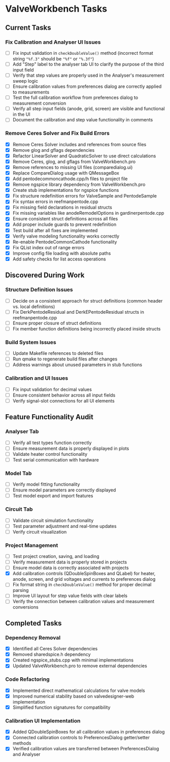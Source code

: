 # ValveWorkbench Tasks

## Current Tasks

### Fix Calibration and Analyser UI Issues
- [ ] Fix input validation in `checkDoubleValue()` method (incorrect format string `"%f.3"` should be `"%f"` or `"%.3f"`)
- [ ] Add "Step" label to the analyser tab UI to clarify the purpose of the third input field
- [ ] Verify that step values are properly used in the Analyser's measurement sweep logic
- [ ] Ensure calibration values from preferences dialog are correctly applied to measurements
- [ ] Test the full calibration workflow from preferences dialog to measurement conversion
- [ ] Verify all step input fields (anode, grid, screen) are visible and functional in the UI
- [ ] Document the calibration and step value functionality in comments

### Remove Ceres Solver and Fix Build Errors
- [x] Remove Ceres Solver includes and references from source files
- [x] Remove glog and gflags dependencies
- [x] Refactor LinearSolver and QuadraticSolver to use direct calculations
- [x] Remove Ceres, glog, and gflags from ValveWorkbench.pro
- [x] Remove references to missing UI files (comparedialog.ui)
- [x] Replace CompareDialog usage with QMessageBox
- [x] Add pentodecommoncathode.cpp/h files to project file
- [x] Remove ngspice library dependency from ValveWorkbench.pro
- [x] Create stub implementations for ngspice functions
- [x] Fix structure redefinition errors for ValveSample and PentodeSample
- [x] Fix syntax errors in reefmanpentode.cpp
- [x] Fix missing field declarations in residual structs
- [x] Fix missing variables like anodeRemodelOptions in gardinerpentode.cpp
- [x] Ensure consistent struct definitions across all files
- [x] Add proper include guards to prevent redefinition
- [x] Test build after all fixes are implemented
- [x] Verify valve modeling functionality works correctly
- [x] Re-enable PentodeCommonCathode functionality
- [x] Fix QList index out of range errors
- [x] Improve config file loading with absolute paths
- [x] Add safety checks for list access operations

## Discovered During Work

### Structure Definition Issues
- [ ] Decide on a consistent approach for struct definitions (common header vs. local definitions)
- [ ] Fix DerkPentodeResidual and DerkEPentodeResidual structs in reefmanpentode.cpp
- [ ] Ensure proper closure of struct definitions
- [ ] Fix member function definitions being incorrectly placed inside structs

### Build System Issues
- [ ] Update Makefile references to deleted files
- [ ] Run qmake to regenerate build files after changes
- [ ] Address warnings about unused parameters in stub functions

### Calibration and UI Issues
- [ ] Fix input validation for decimal values
- [ ] Ensure consistent behavior across all input fields
- [ ] Verify signal-slot connections for all UI elements

## Feature Functionality Audit

### Analyser Tab
- [ ] Verify all test types function correctly
- [ ] Ensure measurement data is properly displayed in plots
- [ ] Validate heater control functionality
- [ ] Test serial communication with hardware

### Model Tab
- [ ] Verify model fitting functionality
- [ ] Ensure model parameters are correctly displayed
- [ ] Test model export and import features

### Circuit Tab
- [ ] Validate circuit simulation functionality
- [ ] Test parameter adjustment and real-time updates
- [ ] Verify circuit visualization

### Project Management
- [ ] Test project creation, saving, and loading
- [ ] Verify measurement data is properly stored in projects
- [ ] Ensure model data is correctly associated with projects
- [x] Add calibration controls (QDoubleSpinBoxes and QLabel) for heater, anode, screen, and grid voltages and currents to preferences dialog
- [ ] Fix format string in `checkDoubleValue()` method for proper decimal parsing
- [ ] Improve UI layout for step value fields with clear labels
- [ ] Verify the connection between calibration values and measurement conversions

## Completed Tasks

### Dependency Removal
- [x] Identified all Ceres Solver dependencies
- [x] Removed sharedspice.h dependency
- [x] Created ngspice_stubs.cpp with minimal implementations
- [x] Updated ValveWorkbench.pro to remove external dependencies

### Code Refactoring
- [x] Implemented direct mathematical calculations for valve models
- [x] Improved numerical stability based on valvedesigner-web implementation
- [x] Simplified function signatures for compatibility

### Calibration UI Implementation
- [x] Added QDoubleSpinBoxes for all calibration values in preferences dialog
- [x] Connected calibration controls to PreferencesDialog getter/setter methods
- [x] Verified calibration values are transferred between PreferencesDialog and Analyser
